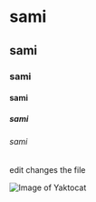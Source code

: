  # sami
 ## sami
 ### sami
 #### sami
 ##### sami
 ###### sami

edit changes the file

![Image of Yaktocat](https://octodex.github.com/images/yaktocat.png)
